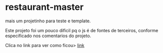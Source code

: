 # restaurant-master

mais um projetinho para teste e template. 

Este projeto foi um pouco dificil pq o js é de fontes de terceiros, conforme especificado nos comentarios do projeto.

Clica no link para ver como ficou> [link](https://devosvaldo2020.github.io/restaurant-master/)
